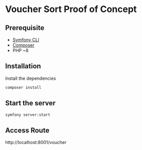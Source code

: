 # Voucher Sort Proof of Concept

## Prerequisite

- [Symfony CLI](https://symfony.com/download)
- [Composer](https://getcomposer.org/)
- PHP ~8

## Installation

Install the dependencies

```sh
composer install
```

## Start the server

```sh
symfony server:start
```

## Access Route

http://localhost:8001/voucher


